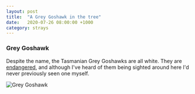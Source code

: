 ```yaml
---
layout: post
title:  "A Grey Goshawk in the tree"
date:   2020-07-26 08:00:00 +1000
category: strays
---
```


### Grey Goshawk
Despite the name, the Tasmanian Grey Goshawks are all white. They are [endangered](https://www.threatenedspecieslink.tas.gov.au/pages/grey-goshawk.aspx), and although I've heard of them being sighted around here I'd never previously seen one myself.

![Grey Goshawk](https://res.cloudinary.com/dqvgsqwop/image/upload/v1595724823/strays/IMG_3963_2_u6cmxt.jpg)


